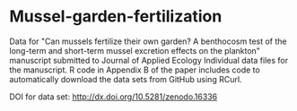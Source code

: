 # Mussel-garden-fertilization
Data for "Can mussels fertilize their own garden? A benthocosm test of the long-term and short-term mussel excretion effects on the plankton" manuscript submitted to Journal of Applied Ecology
Individual data files for the manuscript. R code in Appendix B of the paper includes code to automatically download the data sets from GitHub using RCurl. 

DOI for data set:
http://dx.doi.org/10.5281/zenodo.16336


